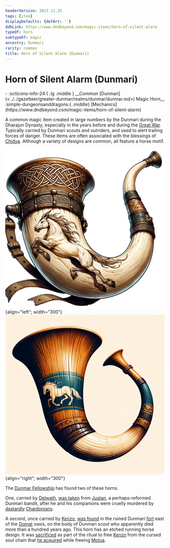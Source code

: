 ```yaml
---
headerVersion: 2023.11.25
tags: [item]
displayDefaults: {defArt: ''}
ddbLink: https://www.dndbeyond.com/magic-items/horn-of-silent-alarm
typeOf: horn
subtypeOf: magic
ancestry: Dunmari
rarity: common
title: Horn of Silent Alarm (Dunmari)
---
```

# Horn of Silent Alarm (Dunmari)
<div class="grid cards ext-narrow-margin ext-one-column" markdown>
- :octicons-info-24:{ .lg .middle } __Common [Dunmari](<../../gazetteer/greater-dunmar/realms/dunmar/dunmar.md>) Magic Horn__  
    :simple-dungeonsanddragons:{ .middle} [Mechanics](https://www.dndbeyond.com/magic-items/horn-of-silent-alarm) 
</div>


A common magic item created in large numbers by the Dunmari during the Dharajun Dynasty, especially in the years before and during the [Great War](<../../events/1500s/great-war.md>). Typically carried by Dunmari scouts and outriders, and used to alert trailing forces of danger. These items are often associated with the blessings of [Chidya](<../../cosmology/gods/incorporeal-gods/dunmari-pantheon/chidya.md>). Although a variety of designs are common, all feature a horse motif.

![Horn of Warning 1](../../assets/horn-of-warning-1.png){align="left"; width="300"}![Horn of Warning 2](../../assets/horn-of-warning-2.png){align="right"; width="300"}



The [Dunmar Fellowship](<../../people/pcs/dunmar-fellowship/dunmar-fellowship.md>) has found two of these horns.

One, carried by [Delwath](<../../people/pcs/dunmar-fellowship/delwath.md>), [was taken](<../../campaigns/dunmari-frontier/session-notes/session-45-dufr.md>) from [Justan](<../../people/dunmari/justan.md>), a perhaps-reformed Dunmari bandit, after he and his companions were cruelly murdered by [dastardly](<../../people/chardonians/casian.md>) [Chardonians](<../../people/chardonians/kadmos.md>).

A second, once carried by [Kenzo](<../../people/pcs/dunmar-fellowship/kenzo.md>), [was found](<../../campaigns/dunmari-frontier/session-notes/session-3-dufr.md>) in the ruined Dunmari [fort](<../../gazetteer/greater-dunmar/dunmari-basin/dunmari-fort-gomat.md>) east of the [Gomat](<../../gazetteer/greater-dunmar/dunmari-basin/gomat.md>) oasis, on the body of Dunmari scout who apparently died more than a hundred years ago. This horn has an etched running horse design. It was [sacrificed](<../../campaigns/dunmari-frontier/session-notes/session-69-dufr.md>) as part of the ritual to free [Kenzo](<../../people/pcs/dunmar-fellowship/kenzo.md>) from the cursed soul chain that [he acquired](<../../campaigns/dunmari-frontier/session-notes/session-57-dufr.md>) while freeing [Motua](<../../people/extraplanar-powers/motua.md>).
